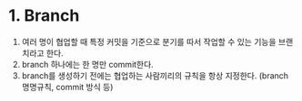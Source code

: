 # 1. Branch
1. 여러 명이 협업할 때 특정 커밋을 기준으로 분기를 따서 작업할 수 있는 기능을 브랜치라고 한다.
2. branch 하나에는 한 명만 commit한다.
3. branch를 생성하기 전에는 협업하는 사람끼리의 규칙을 항상 지정한다. (branch 명명규칙, commit 방식 등)
